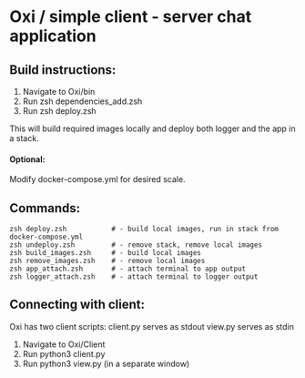 # Oxi / simple client - server chat application
## Build instructions:

1. Navigate to Oxi/bin
3. Run zsh dependencies_add.zsh
2. Run zsh deploy.zsh 

This will build required images locally 
and deploy both logger and the app in
a stack. 

#### Optional:
Modify docker-compose.yml for desired scale.

## Commands:
    zsh deploy.zsh           # - build local images, run in stack from docker-compose.yml
    zsh undeploy.zsh         # - remove stack, remove local images
    zsh build_images.zsh     # - build local images
    zsh remove_images.zsh    # - remove local images
    zsh app_attach.zsh       # - attach terminal to app output
    zsh logger_attach.zsh    # - attach terminal to logger output

## Connecting with client:
Oxi has two client scripts:
    client.py serves as stdout 
    view.py serves as stdin

1. Navigate to Oxi/Client
2. Run python3 client.py
3. Run python3 view.py (in a separate window)
